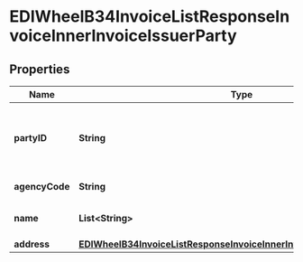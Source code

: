 

# EDIWheelB34InvoiceListResponseInvoiceInnerInvoiceIssuerParty


## Properties

| Name | Type | Description | Notes |
|------------ | ------------- | ------------- | -------------|
|**partyID** | **String** | Michelin Legal Entity PartyID. Number internal to Michelin. |  |
|**agencyCode** | **String** | Fixed value &#x3D; 91 |  |
|**name** | **List&lt;String&gt;** | Michelin Legal Entity Name. |  [optional] |
|**address** | [**EDIWheelB34InvoiceListResponseInvoiceInnerInvoiceIssuerPartyAddress**](EDIWheelB34InvoiceListResponseInvoiceInnerInvoiceIssuerPartyAddress.md) |  |  [optional] |



